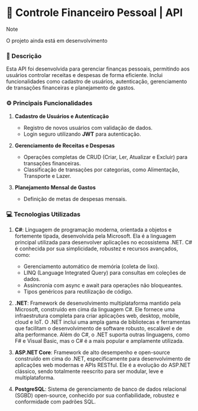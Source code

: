 # 💸 Controle Financeiro Pessoal | API

> [!NOTE]
> O projeto ainda está em desenvolvimento

### 🧾 Descrição
Esta API foi desenvolvida para gerenciar finanças pessoais, permitindo aos usuários controlar receitas e despesas de forma eficiente. Inclui funcionalidades como cadastro de usuários, autenticação, gerenciamento de transações financeiras e planejamento de gastos.

### ⚙️ Principais Funcionalidades

1. **Cadastro de Usuários e Autenticação**  
   - Registro de novos usuários com validação de dados.  
   - Login seguro utilizando **JWT** para autenticação.  

2. **Gerenciamento de Receitas e Despesas**  
   - Operações completas de CRUD (Criar, Ler, Atualizar e Excluir) para transações financeiras.  
   - Classificação de transações por categorias, como Alimentação, Transporte e Lazer.  

3. **Planejamento Mensal de Gastos**  
   - Definição de metas de despesas mensais.

### 💻 Tecnologias Utilizadas

1. **C#**: Linguagem de programação moderna, orientada a objetos e fortemente tipada, desenvolvida pela Microsoft. Ela é a linguagem principal utilizada para desenvolver aplicações no ecossistema .NET. C# é conhecida por sua simplicidade, robustez e recursos avançados, como:
   - Gerenciamento automático de memória (coleta de lixo).
   - LINQ (Language Integrated Query) para consultas em coleções de dados.
   - Assincronia com async e await para operações não bloqueantes.
   - Tipos genéricos para reutilização de código.

2. **.NET**: Framework de desenvolvimento multiplataforma mantido pela Microsoft, construído em cima da linguagem C#. Ele fornece uma infraestrutura completa para criar aplicações web, desktop, mobile, cloud e IoT. O .NET inclui uma ampla gama de bibliotecas e ferramentas que facilitam o desenvolvimento de software robusto, escalável e de alta performance. Além do C#, o .NET suporta outras linguagens, como F# e Visual Basic, mas o C# é a mais popular e amplamente utilizada.

3. **ASP.NET Core**: Framework de alto desempenho e open-source construído em cima do .NET, especificamente para desenvolvimento de aplicações web modernas e APIs RESTful. Ele é a evolução do ASP.NET clássico, sendo totalmente reescrito para ser modular, leve e multiplataforma.

4. **PostgreSQL**: Sistema de gerenciamento de banco de dados relacional (SGBD) open-source, conhecido por sua confiabilidade, robustez e conformidade com padrões SQL.




